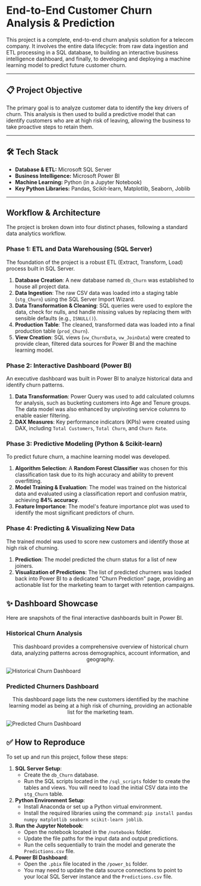 # End-to-End Customer Churn Analysis & Prediction

This project is a complete, end-to-end churn analysis solution for a telecom company. It involves the entire data lifecycle: from raw data ingestion and ETL processing in a SQL database, to building an interactive business intelligence dashboard, and finally, to developing and deploying a machine learning model to predict future customer churn.

---

## 📋 Project Objective

The primary goal is to analyze customer data to identify the key drivers of churn. This analysis is then used to build a predictive model that can identify customers who are at high risk of leaving, allowing the business to take proactive steps to retain them.

---

## 🛠️ Tech Stack

* **Database & ETL:** Microsoft SQL Server
* **Business Intelligence:** Microsoft Power BI
* **Machine Learning:** Python (in a Jupyter Notebook)
* **Key Python Libraries:** Pandas, Scikit-learn, Matplotlib, Seaborn, Joblib

---

## Workflow & Architecture

The project is broken down into four distinct phases, following a standard data analytics workflow.

### **Phase 1: ETL and Data Warehousing (SQL Server)**
The foundation of the project is a robust ETL (Extract, Transform, Load) process built in SQL Server.
1.  **Database Creation**: A new database named `db_Churn` was established to house all project data.
2.  **Data Ingestion**: The raw CSV data was loaded into a staging table (`stg_Churn`) using the SQL Server Import Wizard.
3.  **Data Transformation & Cleaning**: SQL queries were used to explore the data, check for nulls, and handle missing values by replacing them with sensible defaults (e.g., `ISNULL()`).
4.  **Production Table**: The cleaned, transformed data was loaded into a final production table (`prod_Churn`).
5.  **View Creation**: SQL views (`vw_ChurnData`, `vw_JoinData`) were created to provide clean, filtered data sources for Power BI and the machine learning model.

### **Phase 2: Interactive Dashboard (Power BI)**
An executive dashboard was built in Power BI to analyze historical data and identify churn patterns.
1.  **Data Transformation**: Power Query was used to add calculated columns for analysis, such as bucketing customers into Age and Tenure groups. The data model was also enhanced by unpivoting service columns to enable easier filtering.
2.  **DAX Measures**: Key performance indicators (KPIs) were created using DAX, including `Total Customers`, `Total Churn`, and `Churn Rate`.

### **Phase 3: Predictive Modeling (Python & Scikit-learn)**
To predict future churn, a machine learning model was developed.
1.  **Algorithm Selection**: A **Random Forest Classifier** was chosen for this classification task due to its high accuracy and ability to prevent overfitting.
2.  **Model Training & Evaluation**: The model was trained on the historical data and evaluated using a classification report and confusion matrix, achieving **84% accuracy**.
3.  **Feature Importance**: The model's feature importance plot was used to identify the most significant predictors of churn.

### **Phase 4: Predicting & Visualizing New Data**
The trained model was used to score new customers and identify those at high risk of churning.
1.  **Prediction**: The model predicted the churn status for a list of new joiners.
2.  **Visualization of Predictions**: The list of predicted churners was loaded back into Power BI to a dedicated "Churn Prediction" page, providing an actionable list for the marketing team to target with retention campaigns.

## ✨ Dashboard Showcase

Here are snapshots of the final interactive dashboards built in Power BI.

### **Historical Churn Analysis**
<p align="center">
  This dashboard provides a comprehensive overview of historical churn data, analyzing patterns across demographics, account information, and geography.
</p>

![Historical Churn Dashboard]((https://github.com/priyanshu6329/End-to-End-Customer-Churn-Analysis-Prediction/blob/main/Dashboard%20Main.PNG?raw=true))

### **Predicted Churners Dashboard**
<p align="center">
  This dashboard page lists the new customers identified by the machine learning model as being at a high risk of churning, providing an actionable list for the marketing team.
</p>

![Predicted Churn Dashboard](YOUR_PREDICTION_DASHBOARD_SCREENSHOT_LINK_HERE)
## ✅ How to Reproduce

To set up and run this project, follow these steps:

1.  **SQL Server Setup**:
    * Create the `db_Churn` database.
    * Run the SQL scripts located in the `/sql_scripts` folder to create the tables and views. You will need to load the initial CSV data into the `stg_Churn` table.
2.  **Python Environment Setup**:
    * Install Anaconda or set up a Python virtual environment.
    * Install the required libraries using the command: `pip install pandas numpy matplotlib seaborn scikit-learn joblib`.
3.  **Run the Jupyter Notebook**:
    * Open the notebook located in the `/notebooks` folder.
    * Update the file paths for the input data and output predictions.
    * Run the cells sequentially to train the model and generate the `Predictions.csv` file.
4.  **Power BI Dashboard**:
    * Open the `.pbix` file located in the `/power_bi` folder.
    * You may need to update the data source connections to point to your local SQL Server instance and the `Predictions.csv` file.
